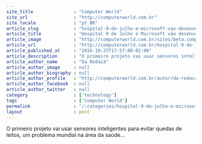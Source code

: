 ```yaml
---
site_title               : "Computer World"
site_url                 : "http://computerworld.com.br"
site_locale              : "pt_BR"
article_slug             : "hospital-9-de-julho-e-microsoft-vao-desenvolver-sistema-hospitalar-em-parceria"
article_title            : "Hospital 9 de Julho e Microsoft vão desenvolver sistema hospitalar em parceria"
article_image            : "http://computerworld.com.br/sites/beta.computerworld.com.br/files/news_articles/hospital_9_de_julho.jpg"
article_url              : "http://computerworld.com.br/hospital-9-de-julho-e-microsoft-vao-desenvolver-sistema-hospitalar-em-parceria"
article_published_at     : "2016-10-25T17:57:00-02:00"
article_description      : "O primeiro projeto vai usar sensores inteligentes para evitar quedas de leitos, um problema mundial na área da saúde..."
article_author_name      : "Da Redaçã"
article_author_image     : null
article_author_biography : null
article_author_profile   : "http://computerworld.com.br/autor/da-redacao"
article_author_facebook  : null
article_author_twitter   : null
category                 : ['technology']
tags                     : ['Computer World']
permalink                : "/:categories/hospital-9-de-julho-e-microsoft-vao-desenvolver-sistema-hospitalar-em-parceria/"
layout                   : post
---
```


O primeiro projeto vai usar sensores inteligentes para evitar quedas de leitos, um problema mundial na área da saúde...

